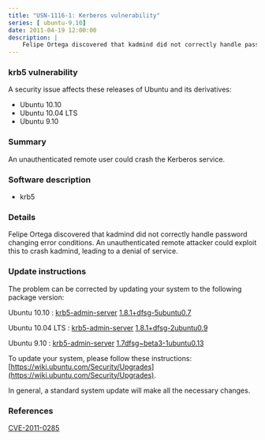 ```yaml
---
title: "USN-1116-1: Kerberos vulnerability"
series: [ ubuntu-9.10]
date: 2011-04-19 12:00:00
description: |
    Felipe Ortega discovered that kadmind did not correctly handle password changing error conditions. An unauthenticated remote attacker could exploit this to crash kadmind, leading to a denial of service. 
--- 
```

 
### krb5 vulnerability

A security issue affects these releases of Ubuntu and its derivatives:

* Ubuntu 10.10
* Ubuntu 10.04 LTS
* Ubuntu 9.10

### Summary

An unauthenticated remote user could crash the Kerberos service. 

### Software description

* krb5 

### Details

Felipe Ortega discovered that kadmind did not correctly handle password changing error conditions. An unauthenticated remote attacker could exploit this to crash kadmind, leading to a denial of service. 

### Update instructions

The problem can be corrected by updating your system to the following package version:

Ubuntu 10.10
 : [krb5-admin-server](https://launchpad.net/ubuntu/+source/krb5) <span> [1.8.1+dfsg-5ubuntu0.7](https://launchpad.net/ubuntu/+source/krb5/1.8.1+dfsg-5ubuntu0.7) </span> 

Ubuntu 10.04 LTS
 : [krb5-admin-server](https://launchpad.net/ubuntu/+source/krb5) <span> [1.8.1+dfsg-2ubuntu0.9](https://launchpad.net/ubuntu/+source/krb5/1.8.1+dfsg-2ubuntu0.9) </span> 

Ubuntu 9.10
 : [krb5-admin-server](https://launchpad.net/ubuntu/+source/krb5) <span> [1.7dfsg~beta3-1ubuntu0.13](https://launchpad.net/ubuntu/+source/krb5/1.7dfsg~beta3-1ubuntu0.13) </span> 

To update your system, please follow these instructions: [https://wiki.ubuntu.com/Security/Upgrades](https://wiki.ubuntu.com/Security/Upgrades).

In general, a standard system update will make all the necessary changes. 

### References

 [CVE-2011-0285](http://people.ubuntu.com/~ubuntu-security/cve/CVE-2011-0285)
 
